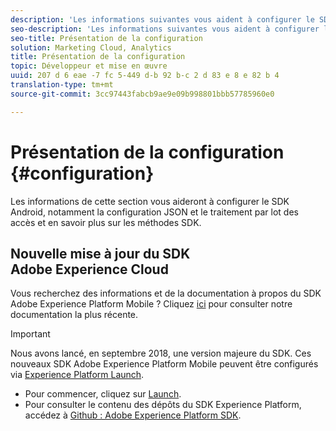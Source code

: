 ```yaml
---
description: 'Les informations suivantes vous aident à configurer le SDK Android, notamment la configuration JSON, le traitement par lots des accès et les méthodes SDK. '
seo-description: 'Les informations suivantes vous aident à configurer le SDK Android, notamment la configuration JSON, le traitement par lots des accès et les méthodes SDK. '
seo-title: Présentation de la configuration
solution: Marketing Cloud, Analytics
title: Présentation de la configuration
topic: Développeur et mise en œuvre
uuid: 207 d 6 eae -7 fc 5-449 d-b 92 b-c 2 d 83 e 8 e 82 b 4
translation-type: tm+mt
source-git-commit: 3cc97443fabcb9ae9e09b998801bbb57785960e0

---
```



# Présentation de la configuration {#configuration}

Les informations de cette section vous aideront à configurer le SDK Android, notamment la configuration JSON et le traitement par lot des accès et en savoir plus sur les méthodes SDK.

## Nouvelle mise à jour du SDK Adobe Experience Cloud

Vous recherchez des informations et de la documentation à propos du SDK Adobe Experience Platform Mobile ? Cliquez [ici](https://aep-sdks.gitbook.io/docs/) pour consulter notre documentation la plus récente.

>[!IMPORTANT]
>
>Nous avons lancé, en septembre 2018, une version majeure du SDK. Ces nouveaux SDK Adobe Experience Platform Mobile peuvent être configurés via [Experience Platform Launch](https://www.adobe.com/experience-platform/launch.html).

* Pour commencer, cliquez sur [Launch](https://launch.adobe.com/).
* Pour consulter le contenu des dépôts du SDK Experience Platform, accédez à [Github : Adobe Experience Platform SDK](https://github.com/Adobe-Marketing-Cloud/acp-sdks).
